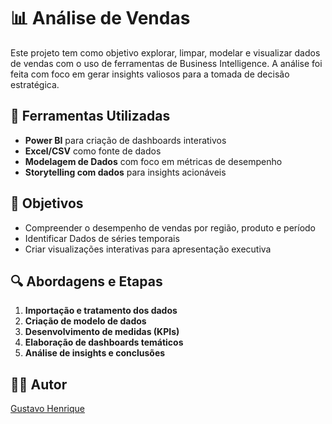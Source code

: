 # 📊 Análise de Vendas

Este projeto tem como objetivo explorar, limpar, modelar e visualizar dados de vendas com o uso de ferramentas de Business Intelligence. A análise foi feita com foco em gerar insights valiosos para a tomada de decisão estratégica.

## 🔧 Ferramentas Utilizadas

- **Power BI** para criação de dashboards interativos  
- **Excel/CSV** como fonte de dados  
- **Modelagem de Dados** com foco em métricas de desempenho  
- **Storytelling com dados** para insights acionáveis

## 📌 Objetivos

- Compreender o desempenho de vendas por região, produto e período  
- Identificar Dados de séries temporais 
- Criar visualizações interativas para apresentação executiva

## 🔍 Abordagens e Etapas

1. **Importação e tratamento dos dados**
2. **Criação de modelo de dados**
3. **Desenvolvimento de medidas (KPIs)**
4. **Elaboração de dashboards temáticos**
5. **Análise de insights e conclusões**

## 👨‍💼 Autor

[Gustavo Henrique](https://www.linkedin.com/in/gustavo-henrique-ds/)
